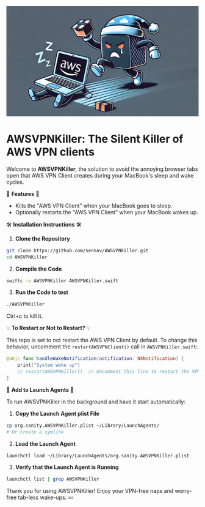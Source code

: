 ![Banner](./assets/banner.webp)

# AWSVPNKiller: The Silent Killer of AWS VPN clients

Welcome to **AWSVPNKiller**, the solution to avoid the annoying browser tabs open that AWS VPN Client creates during your MacBook's sleep and wake cycles.

🌟 **Features** 🌟

- Kills the "AWS VPN Client" when your MacBook goes to sleep.
- Optionally restarts the "AWS VPN Client" when your MacBook wakes up.


🛠️ **Installation Instructions** 🛠️

1. **Clone the Repository**

```sh
git clone https://github.com/sennav/AWSVPNKiller.git
cd AWSVPNKiller
```

2. **Compile the Code**

```sh
swiftc -o AWSVPNKiller AWSVPNKiller.swift
```

3. **Run the Code to test**

```sh
./AWSVPNKiller
```

Ctrl+c to kill it.

💡 **To Restart or Not to Restart?** 💡

This repo is set to not restart the AWS VPN Client by default. To change this behavior, uncomment the `restartAWSVPNClient()` call in `AWSVPNKiller.swift`:

```swift
@objc func handleWakeNotification(notification: NSNotification) {
    print("System woke up")
    // restartAWSVPNKiller()  // Uncomment this line to restart the VPN
}
```

🚀 **Add to Launch Agents** 🚀

To run AWSVPNKiller in the background and have it start automatically:

1. **Copy the Launch Agent plist File**

```sh
cp org.sanity.AWSVPNKiller.plist ~/Library/LaunchAgents/
# Or create a symlink
```

2. **Load the Launch Agent**

```sh
launchctl load ~/Library/LaunchAgents/org.sanity.AWSVPNKiller.plist
```

3. **Verify that the Launch Agent is Running**

```sh
launchctl list | grep AWSVPNKiller
```


Thank you for using AWSVPNKiller! Enjoy your VPN-free naps and worry-free tab-less wake-ups. 💤
